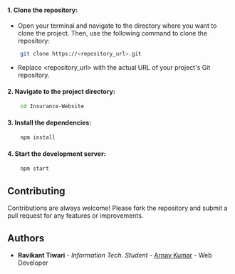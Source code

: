 #### 1. Clone the repository: 
 - Open your terminal and navigate to the directory where you want to clone the project. Then, use the following command to clone the repository:
```bash
    git clone https://<repository_url>.git 
``` 
- Replace <repository_url> with the actual URL of your project's Git repository.

 #### 2. Navigate to the project directory:
```bash
    cd Insurance-Website
``` 
#### 3. Install the dependencies:
```bash
    npm install
``` 
#### 4. Start the development server:
```bash
    npm start

``` 
## Contributing

Contributions are always welcome!
Please fork the repository and submit a pull request for any features or improvements.


## Authors

- **Ravikant Tiwari** - *Information Tech. Student* - [Arnav Kumar](https://www.linkedin.com/in/ravikant-tiwari-261079201/) - Web Developer
